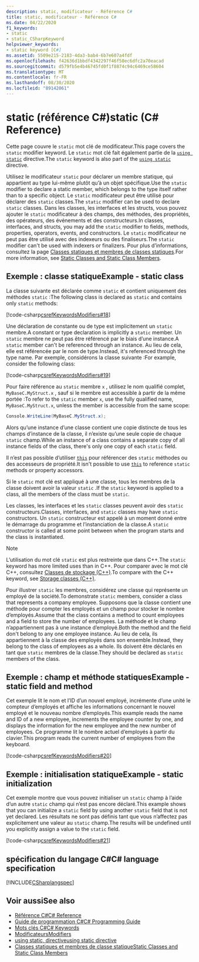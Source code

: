 ```yaml
---
description: static, modificateur - Référence C#
title: static, modificateur - Référence C#
ms.date: 04/22/2020
f1_keywords:
- static
- static_CSharpKeyword
helpviewer_keywords:
- static keyword [C#]
ms.assetid: 5509e215-2183-4da3-bab4-6b7e607a4fdf
ms.openlocfilehash: f42636d1bbdf4342297f46f50ec6dfc2a70eacad
ms.sourcegitcommit: d579fb5e4b46745fd0f1f8874c94c6469ce58604
ms.translationtype: MT
ms.contentlocale: fr-FR
ms.lasthandoff: 08/30/2020
ms.locfileid: "89142061"
---
```

# <a name="static-c-reference"></a><span data-ttu-id="5559d-103">static (référence C#)</span><span class="sxs-lookup"><span data-stu-id="5559d-103">static (C# Reference)</span></span>

<span data-ttu-id="5559d-104">Cette page couvre le `static` mot clé de modificateur.</span><span class="sxs-lookup"><span data-stu-id="5559d-104">This page covers the `static` modifier keyword.</span></span> <span data-ttu-id="5559d-105">Le `static` mot clé fait également partie de la [`using static`](using-static.md) directive.</span><span class="sxs-lookup"><span data-stu-id="5559d-105">The `static` keyword is also part of the [`using static`](using-static.md) directive.</span></span>

<span data-ttu-id="5559d-106">Utilisez le modificateur `static` pour déclarer un membre statique, qui appartient au type lui-même plutôt qu’à un objet spécifique.</span><span class="sxs-lookup"><span data-stu-id="5559d-106">Use the `static` modifier to declare a static member, which belongs to the type itself rather than to a specific object.</span></span> <span data-ttu-id="5559d-107">Le `static` modificateur peut être utilisé pour déclarer des `static` classes.</span><span class="sxs-lookup"><span data-stu-id="5559d-107">The `static` modifier can be used to declare `static` classes.</span></span> <span data-ttu-id="5559d-108">Dans les classes, les interfaces et les structs, vous pouvez ajouter le `static` modificateur à des champs, des méthodes, des propriétés, des opérateurs, des événements et des constructeurs.</span><span class="sxs-lookup"><span data-stu-id="5559d-108">In classes, interfaces, and structs, you may add the `static` modifier to fields, methods, properties, operators, events, and constructors.</span></span> <span data-ttu-id="5559d-109">Le `static` modificateur ne peut pas être utilisé avec des indexeurs ou des finaliseurs.</span><span class="sxs-lookup"><span data-stu-id="5559d-109">The `static` modifier can't be used with indexers or finalizers.</span></span> <span data-ttu-id="5559d-110">Pour plus d’informations, consultez la page [Classes statiques et membres de classes statiques](../../programming-guide/classes-and-structs/static-classes-and-static-class-members.md).</span><span class="sxs-lookup"><span data-stu-id="5559d-110">For more information, see [Static Classes and Static Class Members](../../programming-guide/classes-and-structs/static-classes-and-static-class-members.md).</span></span>

## <a name="example---static-class"></a><span data-ttu-id="5559d-111">Exemple : classe statique</span><span class="sxs-lookup"><span data-stu-id="5559d-111">Example - static class</span></span>

<span data-ttu-id="5559d-112">La classe suivante est déclarée comme `static` et contient uniquement des méthodes `static` :</span><span class="sxs-lookup"><span data-stu-id="5559d-112">The following class is declared as `static` and contains only `static` methods:</span></span>

[!code-csharp[csrefKeywordsModifiers#18](~/samples/snippets/csharp/VS_Snippets_VBCSharp/csrefKeywordsModifiers/CS/csrefKeywordsModifiers.cs#18)]

<span data-ttu-id="5559d-113">Une déclaration de constante ou de type est implicitement un `static` membre.</span><span class="sxs-lookup"><span data-stu-id="5559d-113">A constant or type declaration is implicitly a `static` member.</span></span> <span data-ttu-id="5559d-114">Un `static` membre ne peut pas être référencé par le biais d’une instance.</span><span class="sxs-lookup"><span data-stu-id="5559d-114">A `static` member can't be referenced through an instance.</span></span> <span data-ttu-id="5559d-115">Au lieu de cela, elle est référencée par le nom de type.</span><span class="sxs-lookup"><span data-stu-id="5559d-115">Instead, it's referenced through the type name.</span></span> <span data-ttu-id="5559d-116">Par exemple, considérons la classe suivante :</span><span class="sxs-lookup"><span data-stu-id="5559d-116">For example, consider the following class:</span></span>

[!code-csharp[csrefKeywordsModifiers#19](~/samples/snippets/csharp/VS_Snippets_VBCSharp/csrefKeywordsModifiers/CS/csrefKeywordsModifiers.cs#19)]

<span data-ttu-id="5559d-117">Pour faire référence au `static` membre `x` , utilisez le nom qualifié complet, `MyBaseC.MyStruct.x` , sauf si le membre est accessible à partir de la même portée :</span><span class="sxs-lookup"><span data-stu-id="5559d-117">To refer to the `static` member `x`, use the fully qualified name, `MyBaseC.MyStruct.x`, unless the member is accessible from the same scope:</span></span>

```csharp
Console.WriteLine(MyBaseC.MyStruct.x);
```

<span data-ttu-id="5559d-118">Alors qu’une instance d’une classe contient une copie distincte de tous les champs d’instance de la classe, il n’existe qu’une seule copie de chaque `static` champ.</span><span class="sxs-lookup"><span data-stu-id="5559d-118">While an instance of a class contains a separate copy of all instance fields of the class, there's only one copy of each `static` field.</span></span>

<span data-ttu-id="5559d-119">Il n’est pas possible d’utiliser [`this`](this.md) pour référencer des `static` méthodes ou des accesseurs de propriété.</span><span class="sxs-lookup"><span data-stu-id="5559d-119">It isn't possible to use [`this`](this.md) to reference `static` methods or property accessors.</span></span>

<span data-ttu-id="5559d-120">Si le `static` mot clé est appliqué à une classe, tous les membres de la classe doivent avoir la valeur `static` .</span><span class="sxs-lookup"><span data-stu-id="5559d-120">If the `static` keyword is applied to a class, all the members of the class must be `static`.</span></span>

<span data-ttu-id="5559d-121">Les classes, les interfaces et les `static` classes peuvent avoir des `static` constructeurs.</span><span class="sxs-lookup"><span data-stu-id="5559d-121">Classes, interfaces, and `static` classes may have `static` constructors.</span></span> <span data-ttu-id="5559d-122">Un `static` constructeur est appelé à un moment donné entre le démarrage du programme et l’instanciation de la classe.</span><span class="sxs-lookup"><span data-stu-id="5559d-122">A `static` constructor is called at some point between when the program starts and the class is instantiated.</span></span>

> [!NOTE]
> <span data-ttu-id="5559d-123">L’utilisation du mot clé `static` est plus restreinte que dans C++.</span><span class="sxs-lookup"><span data-stu-id="5559d-123">The `static` keyword has more limited uses than in C++.</span></span> <span data-ttu-id="5559d-124">Pour comparer avec le mot clé C++, consultez [Classes de stockage (C++)](/cpp/cpp/storage-classes-cpp#static).</span><span class="sxs-lookup"><span data-stu-id="5559d-124">To compare with the C++ keyword, see [Storage classes (C++)](/cpp/cpp/storage-classes-cpp#static).</span></span>

<span data-ttu-id="5559d-125">Pour illustrer `static` les membres, considérez une classe qui représente un employé de la société.</span><span class="sxs-lookup"><span data-stu-id="5559d-125">To demonstrate `static` members, consider a class that represents a company employee.</span></span> <span data-ttu-id="5559d-126">Supposons que la classe contient une méthode pour compter les employés et un champ pour stocker le nombre d’employés.</span><span class="sxs-lookup"><span data-stu-id="5559d-126">Assume that the class contains a method to count employees and a field to store the number of employees.</span></span> <span data-ttu-id="5559d-127">La méthode et le champ n’appartiennent pas à une instance d’employé.</span><span class="sxs-lookup"><span data-stu-id="5559d-127">Both the method and the field don't belong to any one employee instance.</span></span> <span data-ttu-id="5559d-128">Au lieu de cela, ils appartiennent à la classe des employés dans son ensemble.</span><span class="sxs-lookup"><span data-stu-id="5559d-128">Instead, they belong to the class of employees as a whole.</span></span> <span data-ttu-id="5559d-129">Ils doivent être déclarés en tant que `static` membres de la classe.</span><span class="sxs-lookup"><span data-stu-id="5559d-129">They should be declared as `static` members of the class.</span></span>

## <a name="example---static-field-and-method"></a><span data-ttu-id="5559d-130">Exemple : champ et méthode statiques</span><span class="sxs-lookup"><span data-stu-id="5559d-130">Example - static field and method</span></span>

<span data-ttu-id="5559d-131">Cet exemple lit le nom et l’ID d’un nouvel employé, incrémente d’une unité le compteur d’employés et affiche les informations concernant le nouvel employé et le nouveau nombre d’employés.</span><span class="sxs-lookup"><span data-stu-id="5559d-131">This example reads the name and ID of a new employee, increments the employee counter by one, and displays the information for the new employee and the new number of employees.</span></span> <span data-ttu-id="5559d-132">Ce programme lit le nombre actuel d’employés à partir du clavier.</span><span class="sxs-lookup"><span data-stu-id="5559d-132">This program reads the current number of employees from the keyboard.</span></span>

[!code-csharp[csrefKeywordsModifiers#20](~/samples/snippets/csharp/VS_Snippets_VBCSharp/csrefKeywordsModifiers/CS/csrefKeywordsModifiers.cs#20)]  

## <a name="example---static-initialization"></a><span data-ttu-id="5559d-133">Exemple : initialisation statique</span><span class="sxs-lookup"><span data-stu-id="5559d-133">Example - static initialization</span></span>

<span data-ttu-id="5559d-134">Cet exemple montre que vous pouvez initialiser un `static` champ à l’aide d’un autre `static` champ qui n’est pas encore déclaré.</span><span class="sxs-lookup"><span data-stu-id="5559d-134">This example shows that you can initialize a `static` field by using another `static` field that is not yet declared.</span></span> <span data-ttu-id="5559d-135">Les résultats ne sont pas définis tant que vous n’affectez pas explicitement une valeur au `static` champ.</span><span class="sxs-lookup"><span data-stu-id="5559d-135">The results will be undefined until you explicitly assign a value to the `static` field.</span></span>

[!code-csharp[csrefKeywordsModifiers#21](~/samples/snippets/csharp/VS_Snippets_VBCSharp/csrefKeywordsModifiers/CS/csrefKeywordsModifiers.cs#21)]  

## <a name="c-language-specification"></a><span data-ttu-id="5559d-136">spécification du langage C#</span><span class="sxs-lookup"><span data-stu-id="5559d-136">C# language specification</span></span>

[!INCLUDE[CSharplangspec](~/includes/csharplangspec-md.md)]

## <a name="see-also"></a><span data-ttu-id="5559d-137">Voir aussi</span><span class="sxs-lookup"><span data-stu-id="5559d-137">See also</span></span>

- [<span data-ttu-id="5559d-138">Référence C#</span><span class="sxs-lookup"><span data-stu-id="5559d-138">C# Reference</span></span>](../index.md)
- [<span data-ttu-id="5559d-139">Guide de programmation C#</span><span class="sxs-lookup"><span data-stu-id="5559d-139">C# Programming Guide</span></span>](../../programming-guide/index.md)
- [<span data-ttu-id="5559d-140">Mots clés C#</span><span class="sxs-lookup"><span data-stu-id="5559d-140">C# Keywords</span></span>](index.md)
- [<span data-ttu-id="5559d-141">Modificateurs</span><span class="sxs-lookup"><span data-stu-id="5559d-141">Modifiers</span></span>](index.md)
- [<span data-ttu-id="5559d-142">using static, directive</span><span class="sxs-lookup"><span data-stu-id="5559d-142">using static directive</span></span>](using-static.md)
- [<span data-ttu-id="5559d-143">Classes statiques et membres de classe statique</span><span class="sxs-lookup"><span data-stu-id="5559d-143">Static Classes and Static Class Members</span></span>](../../programming-guide/classes-and-structs/static-classes-and-static-class-members.md)
